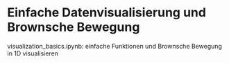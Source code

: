 # Einfache Datenvisualisierung und Brownsche Bewegung

visualization_basics.ipynb: einfache Funktionen und Brownsche Bewegung in 1D visualisieren

